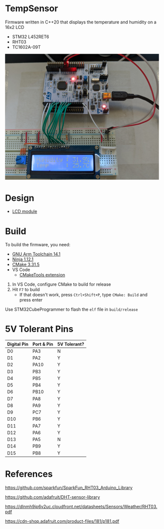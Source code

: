 # TempSensor
Firmware written in C++20 that displays the temperature and humidity on a 16x2 LCD

* STM32 L452RET6
* RHT03
* TC1602A-09T

![](docs/setup.jpg)

# Design

* [LCD module](docs/LCD.md)

# Build

To build the firmware, you need:
* [GNU Arm Toolchain 14.1](https://developer.arm.com/downloads/-/arm-gnu-toolchain-downloads)
* [Ninja 1.12.1](https://community.chocolatey.org/packages/ninja)
* [CMake 3.31.5](https://community.chocolatey.org/packages/cmake)
* VS Code
  * [CMakeTools extension](https://marketplace.visualstudio.com/items?itemName=ms-vscode.cmake-tools)

1. In VS Code, configure CMake to build for release
2. Hit `F7` to build
   * If that doesn't work, press `Ctrl+Shift+P`, type `CMake: Build` and press enter

Use STM32CubeProgrammer to flash the `elf` file in `build/release`

# 5V Tolerant Pins
| Digital Pin | Port & Pin | 5V Tolerant? |
| ----------- | ---------- | ------------ |
| D0  | PA3  | N |
| D1  | PA2  | Y |
| D2  | PA10 | Y |
| D3  | PB3  | Y |
| D4  | PB5  | Y |
| D5  | PB4  | Y |
| D6  | PB10 | Y |
| D7  | PA8  | Y |
| D8  | PA9  | Y |
| D9  | PC7  | Y |
| D10 | PB6  | Y |
| D11 | PA7  | Y |
| D12 | PA6  | Y |
| D13 | PA5  | N |
| D14 | PB9  | Y |
| D15 | PB8  | Y |

# References
https://github.com/sparkfun/SparkFun_RHT03_Arduino_Library

https://github.com/adafruit/DHT-sensor-library

https://dlnmh9ip6v2uc.cloudfront.net/datasheets/Sensors/Weather/RHT03.pdf

https://cdn-shop.adafruit.com/product-files/181/p181.pdf
